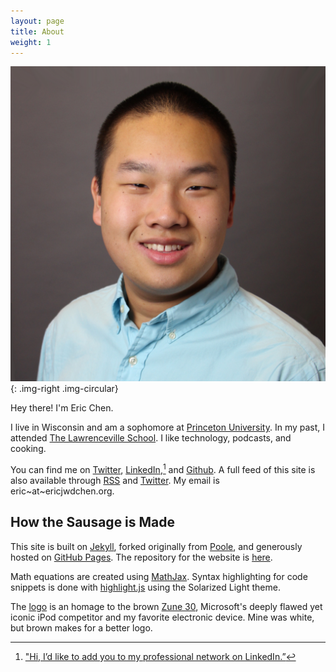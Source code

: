 ```yaml
---
layout: page
title: About
weight: 1
---
```


![Eric Chen headshot](assets/2015/01/headshot-eric-chen.jpg){: .img-right .img-circular}

Hey there! I'm Eric Chen.

I live in Wisconsin and am a sophomore at [Princeton University][pu]. In my past, I attended [The Lawrenceville School][ls]. I like technology, podcasts, and cooking.

You can find me on [Twitter][twitter], [LinkedIn][linkedin],[^1] and [Github][github]. A full feed of this site is also available through [RSS][rss] and [Twitter][twitter site]. My email is eric~at~ericjwdchen.org.

[pu]: http://www.princeton.edu/
[ls]: http://www.lawrenceville.org/index.aspx

[twitter]: https://twitter.com/ericjwdchen
[linkedin]: https://www.linkedin.com/in/ericjwdchen
[github]: https://github.com/ericjwdchen
[rss]: http://ericjwdchen.org/rss.xml
[twitter site]: https://twitter.com/ericjwdchen_org


## How the Sausage is Made

This site is built on [Jekyll][jekyll], forked originally from [Poole][poole], and generously hosted on [GitHub Pages][gp]. The repository for the website is [here][repo].

Math equations are created using [MathJax][mj]. Syntax highlighting for code snippets is done with [highlight.js][h.js] using the Solarized Light theme.

The [logo][l] is an homage to the brown [Zune 30][Zune 30], Microsoft's deeply flawed yet iconic iPod competitor and my favorite electronic device. Mine was white, but brown makes for a better logo.

[jekyll]: http://jekyllrb.com/
[poole]: http://getpoole.com/
[gp]: https://pages.github.com/
[repo]: https://github.com/ericjwdchen/ericjwdchen.github.io

[mj]: https://www.mathjax.org/
[h.js]: https://highlightjs.org/

[l]: http://ericjwdchen.org/public/ericjwdchen_org_logo.png
[Zune 30]: http://en.wikipedia.org/wiki/Zune_30

[^1]: ["Hi, I’d like to add you to my professional network on LinkedIn.”](http://www.newyorker.com/cartoons/issue-cartoons/cartoons-from-the-october-5-2015-issue)

